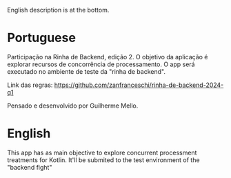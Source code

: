 English description is at the bottom.

# Portuguese
Participação na Rinha de Backend, edição 2.
O objetivo da aplicação é explorar recursos de concorrência de processamento. O app será executado no ambiente de teste da "rinha de backend".


Link das regras: https://github.com/zanfranceschi/rinha-de-backend-2024-q1

Pensado e desenvolvido por Guilherme Mello.

# English
This app has as main objective to explore concurrent processment treatments for Kotlin. It'll be submited to the test environment of the "backend fight"